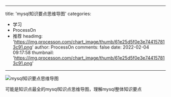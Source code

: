 
---
title: 'mysql知识要点思维导图'
categories: 
 - 学习
 - ProcessOn
 - 推荐
headimg: 'https://img.processon.com/chart_image/thumb/61e25d5f0e3e744157813c91.png'
author: ProcessOn
comments: false
date: 2022-02-04 09:17:58
thumbnail: 'https://img.processon.com/chart_image/thumb/61e25d5f0e3e744157813c91.png'
---

<div>   
<img class="thumb" alt="mysql知识要点思维导图" src="https://img.processon.com/chart_image/thumb/61e25d5f0e3e744157813c91.png" referrerpolicy="no-referrer">
<p>可能是知识点最全的mysql知识点思维导图，理解mysql整体知识要点</p>  
</div>
            